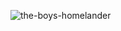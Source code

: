 ![the-boys-homelander](https://media2.giphy.com/media/MDJ9IbxxvDUQM/giphy.gif?cid=ecf05e47jj0uqh0tjv8y7b9d8isx4kt3exuudb9zjdebwvet&rid=giphy.gif&ct=g)
